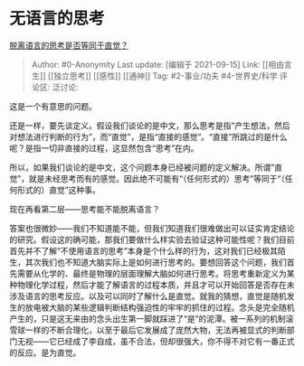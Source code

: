 # 无语言的思考
[脱离语言的思考是否等同于直觉？](https://www.zhihu.com/question/286929436/answer/452288883)

> Author: #0-Anonymity
> Last update: [编辑于 2021-09-15]
> Link: [[相由言生]] [[独立思考]] [[感性]] [[通神]]
> Tag: #2-事业/功夫 #4-世界史/科学
> 评论区:
> 泛讨论:

这是一个有意思的问题。

还是一样，要先谈定义。假设我们谈论的是中文，那么思考是指“产生想法，然后对想法进行判断的行为”，而“直觉”，是指“直接的感觉”。“直接”所跳过的是什么呢？是指一切非直接的过程，这显然包含“思考”在内。

所以，如果我们谈论的是中文，这个问题本身已经被问题的定义解决。所谓“直觉”，就是未经思考而有的感觉。因此绝不可能有“（任何形式的）思考”等同于“（任何形式的）直觉”这种事。

现在再看第二层——思考能不能脱离语言？

答案也很微妙——我们不知道能不能，但我们知道我们很难做出可以证实肯定结论的研究。假设这的确可能，那我们要做什么样实验去验证这种可能性呢？我们目前首先并不了解“不使用语言的思考”本身是个什么样的行为，这对我们已经极其陌生，其次我们也不知道大脑实际上是如何进行思考的。要想回答这个问题，我们首先需要从化学的、最终是物理的层面理解大脑如何进行思考。将思考重新定义为某种物理化学过程，然后才能了解语言的过程本质，并且才可以开始回答是否存在未涉及语言的思考反应。以及可以同时了解什么是直觉。就我的猜想，直觉是随机发生的放电被大脑的某些逻辑判断结构强迫性的牢牢的抓住的过程。念头是完全随机产生的，只是这无来由的念头出生第一脚就踩进了“是”的泥潭。被一系列的机制滚雪球一样的不断合理化，以至于最后它发展成了庞然大物，无法再被显式的判断部门无视——它已经成了李自成，虽不合法，但却很强大，你不得不对它有一番正式的反应。是为直觉。
